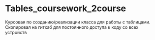# Tables_coursework_2course
Курсовая по созданию/реализации класса для работы с таблицами. Скопировал на гитхаб для постоянного доступа к коду со всех устройств
